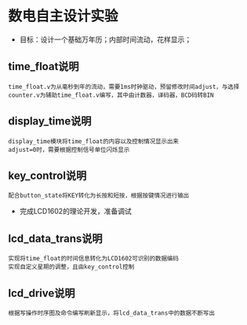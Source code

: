# 数电自主设计实验

* 目标：设计一个基础万年历；内部时间流动，花样显示；

## time_float说明
    time_float.v为从毫秒到年的流动，需要1ms时钟驱动，预留修改时间adjust，与选择
    counter.v为辅助time_float.v编写，其中由计数器，译码器，BCD码转BIN

## display_time说明
    display_time模块将time_float的内容以及控制情况显示出来
    adjust=0时，需要根据控制信号单位闪烁显示

## key_control说明
    配合button_state将KEY转化为长按和短按，根据按键情况进行输出

* 完成LCD1602的理论开发，准备调试

## lcd_data_trans说明
    实现将time_float的时间信息转化为LCD1602可识别的数据编码
    实现自定义星期的调整，且由key_control控制

## lcd_drive说明
    根据写操作时序图及命令编写刷新显示，将lcd_data_trans中的数据不断写出